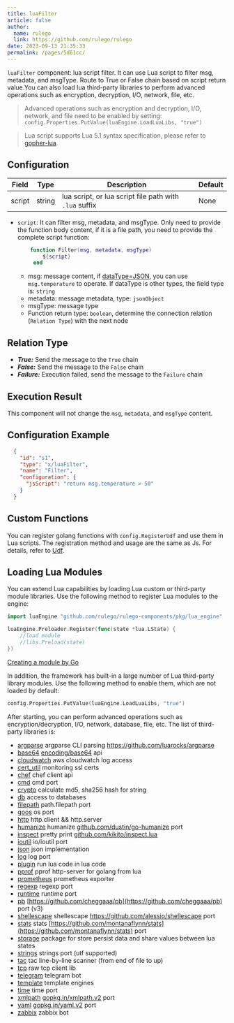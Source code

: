 ```yaml
---
title: luaFilter
article: false
author: 
  name: rulego
  link: https://github.com/rulego/rulego
date: 2023-09-13 21:35:33
permalink: /pages/5d61cc/
---
```


`luaFilter` component: lua script filter. It can use Lua script to filter msg, metadata, and msgType. Route to True or False chain based on script return value.You can also load lua third-party libraries to perform advanced operations such as encryption, decryption, I/O, network, file, etc.

> Advanced operations such as encryption and decryption, I/O, network, and file need to be enabled by setting: `config.Properties.PutValue(luaEngine.LoadLuaLibs, "true")`

> Lua script supports Lua 5.1 syntax specification, please refer to [gopher-lua](https://github.com/yuin/gopher-lua).

## Configuration

| Field  | Type   | Description                                            | Default |
|--------|--------|--------------------------------------------------------|---------|
| script | string | lua script, or lua script file path with `.lua` suffix | None    |

- `script`: It can filter msg, metadata, and msgType. Only need to provide the function body content, if it is a file path, you need to provide the complete script function:

  ```lua
      function Filter(msg, metadata, msgType) 
          ${script} 
       end
  ```
  - msg: message content, if [dataType=JSON](/pages/8ee82f/), you can use `msg.temperature` to operate. If dataType is other types, the field type is: `string`
  - metadata: message metadata, type: `jsonObject`
  - msgType: message type
  - Function return type: `boolean`, determine the connection relation (`Relation Type`) with the next node

## Relation Type

- ***True:*** Send the message to the `True` chain
- ***False:*** Send the message to the `False` chain
- ***Failure:*** Execution failed, send the message to the `Failure` chain

## Execution Result

This component will not change the `msg`, `metadata`, and `msgType` content.

## Configuration Example

```json
  {
    "id": "s1",
    "type": "x/luaFilter",
    "name": "Filter",
    "configuration": {
      "jsScript": "return msg.temperature > 50"
    }
  }
```

## Custom Functions

You can register golang functions with `config.RegisterUdf` and use them in Lua scripts. The registration method and usage are the same as Js. For details, refer to [Udf](/en/pages/d59341/#udf).

## Loading Lua Modules

You can extend Lua capabilities by loading Lua custom or third-party module libraries. Use the following method to register Lua modules to the engine:
```go
import luaEngine "github.com/rulego/rulego-components/pkg/lua_engine"

luaEngine.Preloader.Register(func(state *lua.LState) {
	//load module
	//libs.Preload(state)
})
```
[Creating a module by Go](https://github.com/yuin/gopher-lua#Usage)

In addition, the framework has built-in a large number of Lua third-party library modules. Use the following method to enable them, which are not loaded by default:
```go
config.Properties.PutValue(luaEngine.LoadLuaLibs, "true")
```
After starting, you can perform advanced operations such as encryption/decryption, I/O, network, database, file, etc. The list of third-party libraries is:

* [argparse](https://github.com/vadv/gopher-lua-libs/tree/master/argparse) argparse CLI parsing <https://github.com/luarocks/argparse>
* [base64](https://github.com/vadv/gopher-lua-libs/tree/master/base64) [encoding/base64](https://pkg.go.dev/encoding/base64) api
* [cloudwatch](https://github.com/vadv/gopher-lua-libs/tree/master/aws/cloudwatch) aws cloudwatch log access
* [cert_util](https://github.com/vadv/gopher-lua-libs/tree/master/cert_util) monitoring ssl certs
* [chef](https://github.com/vadv/gopher-lua-libs/tree/master/chef) chef client api
* [cmd](https://github.com/vadv/gopher-lua-libs/tree/master/cmd) cmd port
* [crypto](https://github.com/vadv/gopher-lua-libs/tree/master/crypto) calculate md5, sha256 hash for string
* [db](https://github.com/vadv/gopher-lua-libs/tree/master/db) access to databases
* [filepath](https://github.com/vadv/gopher-lua-libs/tree/master/filepath) path.filepath port
* [goos](https://github.com/vadv/gopher-lua-libs/tree/master/goos) os port
* [http](https://github.com/vadv/gopher-lua-libs/tree/master/http) http.client && http.server
* [humanize](https://github.com/vadv/gopher-lua-libs/tree/master/humanize) humanize [github.com/dustin/go-humanize](https://github.com/dustin/go-humanize) port
* [inspect](https://github.com/vadv/gopher-lua-libs/tree/master/inspect) pretty print [github.com/kikito/inspect.lua](https://github.com/kikito/inspect.lua)
* [ioutil](https://github.com/vadv/gopher-lua-libs/tree/master/ioutil) io/ioutil port
* [json](https://github.com/vadv/gopher-lua-libs/tree/master/json) json implementation
* [log](https://github.com/vadv/gopher-lua-libs/tree/master/log) log port
* [plugin](https://github.com/vadv/gopher-lua-libs/tree/master/plugin) run lua code in lua code
* [pprof](https://github.com/vadv/gopher-lua-libs/tree/master/pprof) pprof http-server for golang from lua
* [prometheus](https://github.com/vadv/gopher-lua-libs/tree/master/prometheus/client) prometheus exporter
* [regexp](https://github.com/vadv/gopher-lua-libs/tree/master/regexp) regexp port
* [runtime](/runtime) runtime port
* [pb](https://github.com/vadv/gopher-lua-libs/tree/master/pb) [https://github.com/cheggaaa/pb](https://github.com/cheggaaa/pb) port (v3)
* [shellescape](https://github.com/vadv/gopher-lua-libs/tree/master/shellescape) shellescape <https://github.com/alessio/shellescape> port
* [stats](https://github.com/vadv/gopher-lua-libs/tree/master/stats) stats [https://github.com/montanaflynn/stats](https://github.com/montanaflynn/stats) port
* [storage](https://github.com/vadv/gopher-lua-libs/tree/master/storage) package for store persist data and share values between lua states
* [strings](https://github.com/vadv/gopher-lua-libs/tree/master/strings) strings port (utf supported)
* [tac](https://github.com/vadv/gopher-lua-libs/tree/master/tac) tac line-by-line scanner (from end of file to up)
* [tcp](https://github.com/vadv/gopher-lua-libs/tree/master/tcp) raw tcp client lib
* [telegram](https://github.com/vadv/gopher-lua-libs/tree/master/telegram) telegram bot
* [template](https://github.com/vadv/gopher-lua-libs/tree/master/template) template engines
* [time](https://github.com/vadv/gopher-lua-libs/tree/master/time) time port
* [xmlpath](https://github.com/vadv/gopher-lua-libs/tree/master/xmlpath) [gopkg.in/xmlpath.v2](https://gopkg.in/xmlpath.v2) port
* [yaml](https://github.com/vadv/gopher-lua-libs/tree/master/yaml) [gopkg.in/yaml.v2](https://gopkg.in/yaml.v2) port
* [zabbix](https://github.com/vadv/gopher-lua-libs/tree/master/zabbix) zabbix bot